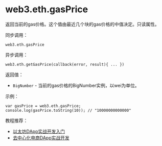 # web3.eth.gasPrice

返回当前的gas价格。这个值由最近几个块的gas价格的中值决定。只读属性。

同步调用：

```
web3.eth.gasPrice
```
异步调用：

```
web3.eth.getGasPrice(callback(error, result){ ... })
```

返回值：

- `BigNumber` - 当前的gas价格的BigNumber实例，以wei为单位。

示例：
```
var gasPrice = web3.eth.gasPrice;
console.log(gasPrice.toString(10)); // "10000000000000"
```

教程推荐：

- [以太坊DApp实战开发入门](http://xc.hubwiz.com/course/5a952991adb3847553d205d1?affid=github7878)
- [去中心化电商DApp实战开发](http://xc.hubwiz.com/course/5abbb7acc02e6b6a59171dd6?affid=github7878)
